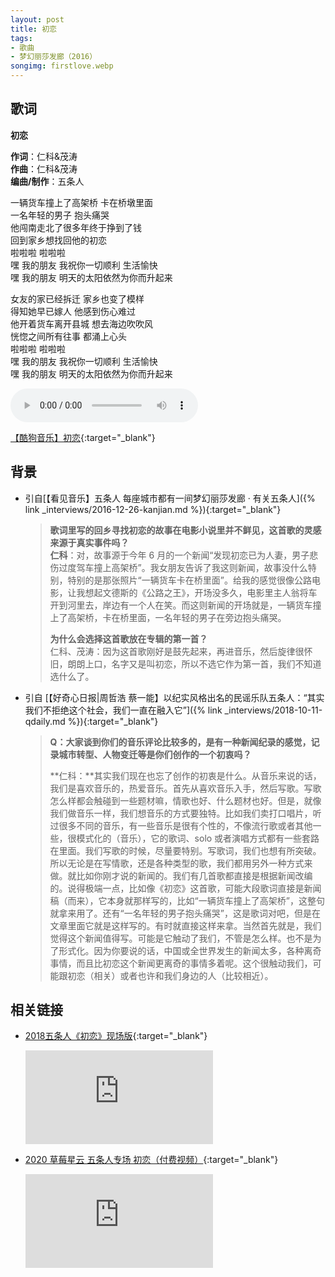 ```yaml
---
layout: post
title: 初恋
tags:
- 歌曲
- 梦幻丽莎发廊（2016）
songimg: firstlove.webp
---
```


## 歌词

**初恋**

**作词**：仁科&茂涛  
**作曲**：仁科&茂涛  
**编曲/制作**：五条人

一辆货车撞上了高架桥 卡在桥墩里面  
一名年轻的男子 抱头痛哭  
他闯南走北了很多年终于挣到了钱  
回到家乡想找回他的初恋  
啦啦啦 啦啦啦  
嘿 我的朋友 我祝你一切顺利 生活愉快  
嘿 我的朋友 明天的太阳依然为你而升起来

女友的家已经拆迁 家乡也变了模样  
得知她早已嫁人 他感到伤心难过  
他开着货车离开县城 想去海边吹吹风  
恍惚之间所有往事 都涌上心头  
啦啦啦 啦啦啦  
嘿 我的朋友 我祝你一切顺利 生活愉快  
嘿 我的朋友 明天的太阳依然为你而升起来

<audio controls autoplay loop  src="https://onedrive.gimhoy.com/1drv/aHR0cHM6Ly8xZHJ2Lm1zL3UvcyFBbXVjeFU4NF9vc3NoREtkcjMzX2RxM1c3U1dsP2U9TkxpZVhn.flac">
您的浏览器不支持 audio 标签。
</audio>

[【酷狗音乐】初恋](https://www.kugou.com/song/eiuqd82.html#hash=CD3988F311810FCE2543F667C8C1EC30&album_id=26633668){:target="_blank"}

## 背景
* 引自[【看见音乐】五条人 每座城市都有一间梦幻丽莎发廊 · 有关五条人]({% link _interviews/2016-12-26-kanjian.md %}){:target="_blank"}
  > **歌词里写的回乡寻找初恋的故事在电影小说里并不鲜见，这首歌的灵感来源于真实事件吗？**  
  > **仁科**：对，故事源于今年 6 月的一个新闻“发现初恋已为人妻，男子悲伤过度驾车撞上高架桥”。我女朋友告诉了我这则新闻，故事没什么特别，特别的是那张照片“一辆货车卡在桥里面”。给我的感觉很像公路电影，让我想起文德斯的《公路之王》，开场没多久，电影里主人翁将车开到河里去，岸边有一个人在笑。而这则新闻的开场就是，一辆货车撞上了高架桥，卡在桥里面，一名年轻的男子在旁边抱头痛哭。
  >
  > **为什么会选择这首歌放在专辑的第一首？**  
  > 仁科、茂涛：因为这首歌刚好是鼓先起来，再进音乐，然后旋律很怀旧，朗朗上口，名字又是叫初恋，所以不选它作为第一首，我们不知道选什么了。

* 引自 [【好奇心日报\|周哲浩 蔡一能】以纪实风格出名的民谣乐队五条人：“其实我们不拒绝这个社会，我们一直在融入它”]({% link _interviews/2018-10-11-qdaily.md %}){:target="_blank"}
  > **Q：大家谈到你们的音乐评论比较多的，是有一种新闻纪录的感觉，记录城市转型、人物变迁等是你们创作的一个初衷吗？**
  >
  > **仁科：**其实我们现在也忘了创作的初衷是什么。从音乐来说的话，我们是喜欢音乐的，热爱音乐。首先从喜欢音乐入手，然后写歌。写歌怎么样都会触碰到一些题材嘛，情歌也好、什么题材也好。但是，就像我们做音乐一样，我们想音乐的方式要独特。比如我们卖打口唱片，听过很多不同的音乐，有一些音乐是很有个性的，不像流行歌或者其他一些，很模式化的（音乐），它的歌词、solo 或者演唱方式都有一些套路在里面。我们写歌的时候，尽量要特别。写歌词，我们也想有所突破。所以无论是在写情歌，还是各种类型的歌，我们都用另外一种方式来做。就比如你刚才说的新闻的。我们有几首歌都直接是根据新闻改编的。说得极端一点，比如像《初恋》这首歌，可能大段歌词直接是新闻稿（而来），它本身就那样写的，比如“一辆货车撞上了高架桥”，这整句就拿来用了。还有“一名年轻的男子抱头痛哭”，这是歌词对吧，但是在文章里面它就是这样写的。有时就直接这样来拿。当然首先就是，我们觉得这个新闻值得写。可能是它触动了我们，不管是怎么样。也不是为了形式化。因为你要说的话，中国或全世界发生的新闻太多，各种离奇事情，而且比初恋这个新闻更离奇的事情多着呢。这个很触动我们，可能跟初恋（相关）或者也许和我们身边的人（比较相近）。

## 相关链接

- [2018五条人《初恋》现场版](https://v.youku.com/v_show/id_XMzQzNjAzMzg3Ng==.html?spm=a2h0c.8166622.PhoneSokuUgc_1.dtitle){:target="_blank"}

  <div class="iframe-container"><iframe class="responsive-iframe" src='https://player.youku.com/embed/XMzQzNjAzMzg3Ng==' frameborder="no" allowfullscreen="true"></iframe></div>

- [2020 草莓星云 五条人专场 初恋（付费视频）](https://v.qq.com/x/cover/mzc00200vnvhjn5/b0034w7rlmg.html){:target="_blank"}

  <div class="iframe-container"><iframe class="responsive-iframe" src='https://v.qq.com/txp/iframe/player.html?vid=b0034w7rlmg' frameborder="no" allowfullscreen="true"></iframe></div>